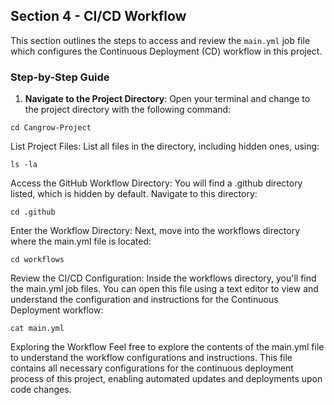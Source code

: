 ## Section 4 - CI/CD Workflow

This section outlines the steps to access and review the `main.yml` job file which configures the Continuous Deployment (CD) workflow in this project.

### Step-by-Step Guide

1. **Navigate to the Project Directory**:
   Open your terminal and change to the project directory with the following command:
```shell
cd Cangrow-Project
```
List Project Files:
List all files in the directory, including hidden ones, using:
```shell
ls -la
```
Access the GitHub Workflow Directory:
You will find a .github directory listed, which is hidden by default. Navigate to this directory:
```shell
cd .github
```
Enter the Workflow Directory:
Next, move into the workflows directory where the main.yml file is located:
```shell
cd workflows
```
Review the CI/CD Configuration:
Inside the workflows directory, you'll find the main.yml job files. You can open this file using a text editor to view and understand the configuration and instructions for the Continuous Deployment workflow:
```shell
cat main.yml
```
Exploring the Workflow
Feel free to explore the contents of the main.yml file to understand the workflow configurations and instructions. This file contains all necessary configurations for the continuous deployment process of this project, enabling automated updates and deployments upon code changes.
